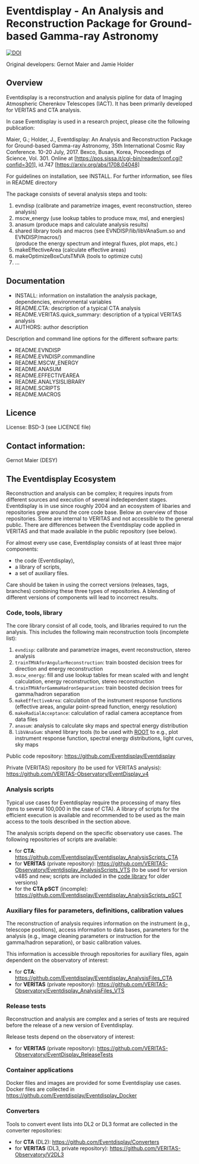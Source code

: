 # Eventdisplay - An Analysis and Reconstruction Package for Ground-based Gamma-ray Astronomy

[![DOI](https://zenodo.org/badge/221222023.svg)](https://zenodo.org/badge/latestdoi/221222023)

Original developers: Gernot Maier and Jamie Holder

## Overview

Eventdisplay is a reconstruction and analysis pipline for data of
Imaging Atmospheric Cherenkov Telescopes (IACT).
It has been primarily developed for VERITAS and CTA analysis.

In case Eventdisplay is used in a research project, please cite the 
following publication:

Maier, G.; Holder, J., Eventdisplay: An Analysis and Reconstruction Package for 
Ground-based Gamma-ray Astronomy,  35th International Cosmic Ray Conference.
10-20 July, 2017. Bexco, Busan, Korea, Proceedings of Science, Vol. 301.
Online at [https://pos.sissa.it/cgi-bin/reader/conf.cgi?confid=301], id.747
[https://arxiv.org/abs/1708.04048]

For guidelines on installation, see INSTALL. For further information, 
see files in README directory

The package consists of several analysis steps and tools:

1. evndisp (calibrate and parametrize images, event reconstruction, stereo analysis)
2. mscw_energy (use lookup tables to produce msw, msl, and energies)
3. anasum (produce maps and calculate analysis results)
4. shared library tools and macros (see EVNDISP/lib/libVAnaSum.so and EVNDISP/macros/)  
   (produce the energy spectrum and integral fluxes, plot maps, etc.) 
5. makeEffectiveArea (calculate effective areas)
6. makeOptimizeBoxCutsTMVA (tools to optimize cuts)
7. ...

## Documentation

- INSTALL: information on installation the analysis package, dependencies, environmental variables
- README.CTA: description of a typical CTA analysis
- README.VERITAS.quick_summary: description of a typical VERITAS analysis
- AUTHORS: author description

Description and command line options for the different software parts:

- README.EVNDISP
- README.EVNDISP.commandline
- README.MSCW_ENERGY
- README.ANASUM
- README.EFFECTIVEAREA
- README.ANALYSISLIBRARY
- README.SCRIPTS
- README.MACROS

## Licence

License: BSD-3 (see LICENCE file)

## Contact information:

Gernot Maier (DESY)

## The Eventdisplay Ecosystem

Reconstruction and analysis can be complex; it requires inputs from different sources and execution of several indedependent stages.
Eventdisplay is in use since roughly 2004 and an ecosystem of libaries and repositories grew around the core code base. 
Below an overview of those repositories. 
Some are internal to VERITAS and not accessible to the general public.
There are differences between the Eventdisplay code applied in VERITAS and that made available in the
public repository (see below).

For almost every use case, Eventdisplay consists of at least three major components: 
- the code (Eventdisplay), 
- a library of scripts,
- a set of auxiliary files.

Care should be taken in using the correct versions (releases, tags, branches) combining these three types of repositories.
A blending of different versions of components will lead to incorrect results.

### Code, tools, library

The core library consist of all code, tools, and libraries required to run the analysis.
This includes the following main reconstruction tools (incomplete list):

1. `evndisp`: calibrate and parametrize images, event reconstruction, stereo analysis
2. `trainTMVAforAngularReconstruction`: train boosted decision trees for direction and energy reconstruction
3. `mscw_energy`: fill and use lookup tables for mean scaled with and lenght calculation, energy reconstruction, stereo reconstruction
4. `trainTMVAforGammaHadronSeparation`: train boosted decision trees for gamma/hadron separation
5. `makeEffectiveArea`: calculation of the instrument response functions (effective areas, angular point-spread function, energy resolution)
6. `makeRadialAcceptance`: calculation of radial camera acceptance from data files
7. `anasum`: analysis to calculate sky maps and spectral energy distribution
8. `libVAnaSum`: shared library tools (to be used with [ROOT](https://root.cern/) to e.g., plot instrument response function, spectral energy distributions, light curves, sky maps

Public code repository: <https://github.com/Eventdisplay/Eventdisplay>

Private (VERITAS) repository (to be used for VERITAS analysis): <https://github.com/VERITAS-Observatory/EventDisplay_v4>

### Analysis scripts

Typical use cases for Eventdisplay require the processing of many files (tens to several 100,000 in the case of CTA).
A library of scripts for the efficient execution is available and recommended to be used as the main access to the tools described in the section above.

The analysis scripts depend on the specific observatory use cases. 
The following repositories of scripts are available:

- for **CTA**: <https://github.com/Eventdisplay/Eventdisplay_AnalysisScripts_CTA>
- for **VERITAS** (private repository): <https://github.com/VERITAS-Observatory/Eventdisplay_AnalysisScripts_VTS> (to be used for version v485 and new; scripts are included in the [code library](https://github.com/VERITAS-Observatory/EventDisplay_v4) for older versions)
- for the **CTA pSCT** (incomple): <https://github.com/Eventdisplay/Eventdisplay_AnalysisScripts_pSCT>

### Auxiliary files for parameters, definitions, calibration values

The reconstruction of analysis requires information on the instrument (e.g., telescope positions), access information to data bases, parameters for the analysis (e.g., image cleaning parameters or instruction for the gamma/hadron separation), or basic calibration values.

This information is accessible through repositories for auxiliary files, again dependent on the observatory of interest:

- for **CTA**: <https://github.com/Eventdisplay/Eventdisplay_AnalysisFiles_CTA>
- for **VERITAS** (private repository): <https://github.com/VERITAS-Observatory/Eventdisplay_AnalysisFiles_VTS>

### Release tests

Reconstruction and analysis are complex and a series of tests are required before the release of a new version of Eventdisplay.

Release tests depend on the observatory of interest:

- for **VERITAS** (private repository): <https://github.com/VERITAS-Observatory/EventDisplay_ReleaseTests>

### Container applications

Docker files and images are provided for some Eventdisplay use cases.
Docker files are collected in <https://github.com/Eventdisplay/Eventdisplay_Docker>

### Converters

Tools to convert event lists into DL2 or DL3 format are collected in the converter repositories:

- for **CTA** (DL2): <https://github.com/Eventdisplay/Converters>
- for **VERITAS** (DL3, private repository): <https://github.com/VERITAS-Observatory/V2DL3>



